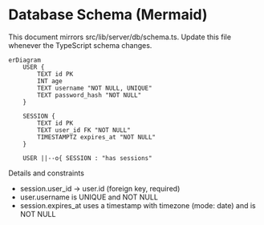 # Database Schema (Mermaid)

This document mirrors src/lib/server/db/schema.ts. Update this file whenever the TypeScript schema changes.

```mermaid
erDiagram
    USER {
        TEXT id PK
        INT age
        TEXT username "NOT NULL, UNIQUE"
        TEXT password_hash "NOT NULL"
    }

    SESSION {
        TEXT id PK
        TEXT user_id FK "NOT NULL"
        TIMESTAMPTZ expires_at "NOT NULL"
    }

    USER ||--o{ SESSION : "has sessions"
```

Details and constraints

- session.user_id → user.id (foreign key, required)
- user.username is UNIQUE and NOT NULL
- session.expires_at uses a timestamp with timezone (mode: date) and is NOT NULL
